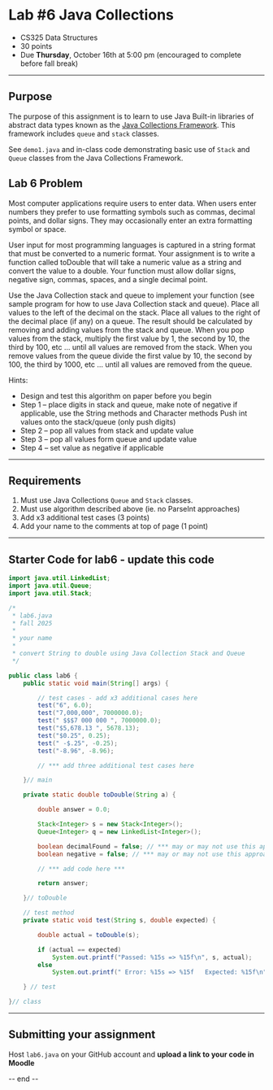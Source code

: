 # Lab #6 Java Collections

- CS325 Data Structures  
- 30 points
- Due **Thursday**, October 16th at 5:00 pm (encouraged to complete before fall break)

---

## Purpose

The purpose of this assignment is to learn to use Java Built-in libraries of abstract data types 
known as the [Java Collections Framework](https://www.w3schools.com/java/java_data_structures.asp). 
This framework includes `queue` and `stack` classes.

See `demo1.java` and in-class code demonstrating basic use of `Stack` and `Queue` classes from the Java Collections Framework.


## Lab 6 Problem
Most computer applications require users to enter data. When users enter numbers they prefer to use
formatting symbols such as commas, decimal points, and dollar signs. They may occasionally enter an extra
formatting symbol or space.

User input for most programming languages is captured in a string format that must be converted to a
numeric format. Your assignment is to write a function called toDouble that will take a numeric value as a
string and convert the value to a double. Your function must allow dollar signs, negative sign, commas,
spaces, and a single decimal point.

Use the Java Collection stack and queue to implement your function (see sample program for how to use
Java Collection stack and queue). Place all values to the left of the decimal on the stack. Place all values to
the right of the decimal place (if any) on a queue. The result should be calculated by removing and adding
values from the stack and queue. When you pop values from the stack, multiply the first value by 1, the
second by 10, the third by 100, etc ... until all values are removed from the stack. When you remove values
from the queue divide the first value by 10, the second by 100, the third by 1000, etc ... until all values are
removed from the queue.

Hints:
- Design and test this algorithm on paper before you begin
- Step 1 – place digits in stack and queue, make note of negative if applicable, 
use the String methods and Character methods
Push int values onto the stack/queue (only push digits)
- Step 2 – pop all values from stack and update value
- Step 3 – pop all values form queue and update value
- Step 4 – set value as negative if applicable


---

## Requirements
1. Must use Java Collections `Queue` and `Stack` classes.
2. Must use algorithm described above (ie. no ParseInt approaches)
3. Add x3 additional test cases (3 points)
4. Add your name to the comments at top of page (1 point)

--- 

## Starter Code for lab6 - update this code 
```java
import java.util.LinkedList;
import java.util.Queue;
import java.util.Stack;

/*
 * lab6.java
 * fall 2025
 * 
 * your name
 * 
 * convert String to double using Java Collection Stack and Queue
 */

public class lab6 {
    public static void main(String[] args) {

        // test cases - add x3 additional cases here
        test("6", 6.0);
        test("7,000,000", 7000000.0);
        test(" $$$7 000 000 ", 7000000.0);
        test("$5,678.13 ", 5678.13);
        test("$0.25", 0.25);
        test(" -$.25", -0.25);
        test("-8.96", -8.96);

        // *** add three additional test cases here

    }// main

    private static double toDouble(String a) {

        double answer = 0.0;

        Stack<Integer> s = new Stack<Integer>();
        Queue<Integer> q = new LinkedList<Integer>();

        boolean decimalFound = false; // *** may or may not use this approach
        boolean negative = false; // *** may or may not use this approach

        // *** add code here ***

        return answer;

    }// toDouble

    // test method
    private static void test(String s, double expected) {

        double actual = toDouble(s);

        if (actual == expected)
            System.out.printf("Passed: %15s => %15f\n", s, actual);
        else
            System.out.printf(" Error: %15s => %15f   Expected: %15f\n", s, actual, expected);

    } // test

}// class

```

---
## Submitting your assignment

Host `lab6.java` on your GitHub account and **upload a link to your code in Moodle**

-- end --
